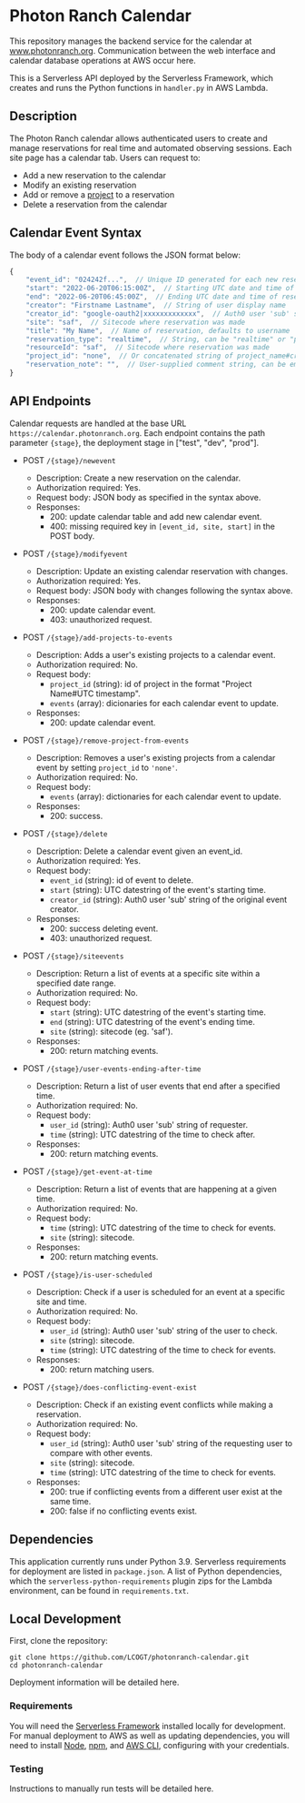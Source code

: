 # Photon Ranch Calendar

This repository manages the backend service for the calendar at www.photonranch.org. Communication between the web interface and calendar database operations at AWS occur here.

This is a Serverless API deployed by the Serverless Framework, which creates and runs the Python functions in `handler.py` in AWS Lambda.  

## Description

The Photon Ranch calendar allows authenticated users to create and manage reservations for real time and automated observing sessions. Each site page has a calendar tab. Users can request to:
- Add a new reservation to the calendar
- Modify an existing reservation
- Add or remove a [project](https://github.com/LCOGT/photonranch-projects) to a reservation
- Delete a reservation from the calendar

## Calendar Event Syntax 

The body of a calendar event follows the JSON format below:

```javascript
{
    "event_id": "024242f...",  // Unique ID generated for each new reservation
    "start": "2022-06-20T06:15:00Z",  // Starting UTC date and time of reservation
    "end": "2022-06-20T06:45:00Z",  // Ending UTC date and time of reservation
    "creator": "Firstname Lastname",  // String of user display name
    "creator_id": "google-oauth2|xxxxxxxxxxxxx",  // Auth0 user 'sub' string
    "site": "saf",  // Sitecode where reservation was made
    "title": "My Name",  // Name of reservation, defaults to username
    "reservation_type": "realtime",  // String, can be "realtime" or "project"
    "resourceId": "saf",  // Sitecode where reservation was made
    "project_id": "none",  // Or concatenated string of project_name#created_at timestamp
    "reservation_note": "",  // User-supplied comment string, can be empty
}
```

## API Endpoints

Calendar requests are handled at the base URL `https://calendar.photonranch.org`. Each endpoint contains the path parameter `{stage}`, the deployment stage in ["test", "dev", "prod"].

- POST `/{stage}/newevent`
  - Description: Create a new reservation on the calendar.
  - Authorization required: Yes.
  - Request body: JSON body as specified in the syntax above.
  - Responses:
    - 200: update calendar table and add new calendar event.
    - 400: missing required key in `[event_id, site, start]` in the POST body.

- POST `/{stage}/modifyevent`
  - Description: Update an existing calendar reservation with changes.
  - Authorization required: Yes.
  - Request body: JSON body with changes following the syntax above.
  - Responses:
    - 200: update calendar event.
    - 403: unauthorized request.

- POST `/{stage}/add-projects-to-events`
  - Description: Adds a user's existing projects to a calendar event.
  - Authorization required: No.
  - Request body:
    - `project_id` (string): id of project in the format "Project Name#UTC timestamp".
    - `events` (array): dicionaries for each calendar event to update.
  - Responses:
    - 200: update calendar event.

- POST `/{stage}/remove-project-from-events`
  - Description: Removes a user's existing projects from a calendar event by setting `project_id` to `'none'`.
  - Authorization required: No.
  - Request body:
    - `events` (array): dictionaries for each calendar event to update.
  - Responses:
    - 200: success.

- POST `/{stage}/delete`
  - Description: Delete a calendar event given an event_id.
  - Authorization required: Yes.
  - Request body:
    - `event_id` (string): id of event to delete.
    - `start` (string): UTC datestring of the event's starting time.
    - `creator_id` (string): Auth0 user 'sub' string of the original event creator.
  - Responses:
    - 200: success deleting event.
    - 403: unauthorized request.

- POST `/{stage}/siteevents`
  - Description: Return a list of events at a specific site within a specified date range.
  - Authorization required: No.
  - Request body:
    - `start` (string): UTC datestring of the event's starting time.
    - `end` (string): UTC datestring of the event's ending time.
    - `site` (string): sitecode (eg. 'saf').
  - Responses:
    - 200: return matching events.

- POST `/{stage}/user-events-ending-after-time`
  - Description: Return a list of user events that end after a specified time.
  - Authorization required: No.
  - Request body:
    - `user_id` (string): Auth0 user 'sub' string of requester.
    - `time` (string): UTC datestring of the time to check after.
  - Responses:
    - 200: return matching events.

- POST `/{stage}/get-event-at-time`
  - Description: Return a list of events that are happening at a given time.
  - Authorization required: No.
  - Request body:
    - `time` (string): UTC datestring of the time to check for events.
    - `site` (string): sitecode.
  - Responses:
    - 200: return matching events.

- POST `/{stage}/is-user-scheduled`
  - Description: Check if a user is scheduled for an event at a specific site and time.
  - Authorization required: No.
  - Request body:
    - `user_id` (string): Auth0 user 'sub' string of the user to check.
    - `site` (string): sitecode.
    - `time` (string): UTC datestring of the time to check for events.
  - Responses:
    - 200: return matching users.

- POST `/{stage}/does-conflicting-event-exist`
  - Description: Check if an existing event conflicts while making a reservation.
  - Authorization required: No.
  - Request body:
    - `user_id` (string): Auth0 user 'sub' string of the requesting user to compare with other events.
    - `site` (string): sitecode.
    - `time` (string): UTC datestring of the time to check for events.
  - Responses:
    - 200: true if conflicting events from a different user exist at the same time.
    - 200: false if no conflicting events exist.

## Dependencies

This application currently runs under Python 3.9. Serverless requirements for deployment are listed in `package.json`. A list of Python dependencies, which the `serverless-python-requirements` plugin zips for the Lambda environment, can be found in `requirements.txt`.

## Local Development

First, clone the repository:

```
git clone https://github.com/LCOGT/photonranch-calendar.git
cd photonranch-calendar
```

Deployment information will be detailed here.

### Requirements

You will need the [Serverless Framework](https://www.serverless.com/framework/docs/getting-started) installed locally for development. For manual deployment to AWS as well as updating dependencies, you will need to install [Node](https://nodejs.org/en/), [npm](https://docs.npmjs.com/downloading-and-installing-node-js-and-npm), and [AWS CLI](https://docs.aws.amazon.com/cli/latest/userguide/getting-started-install.html), configuring with your credentials.

### Testing

Instructions to manually run tests will be detailed here.
